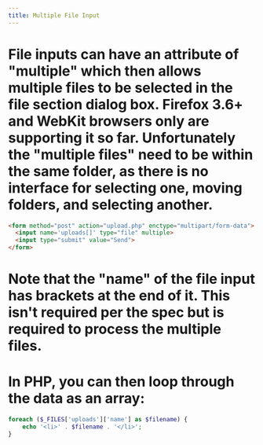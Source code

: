 ```yaml
---
title: Multiple File Input
---
```


# File inputs can have an attribute of "multiple" which then allows multiple files to be selected in the file section dialog box. Firefox 3.6+ and WebKit browsers only are supporting it so far. Unfortunately the "multiple files" need to be within the same folder, as there is no interface for selecting one, moving folders, and selecting another.

```html
<form method="post" action="upload.php" enctype="multipart/form-data">
  <input name='uploads[]' type="file" multiple>
  <input type="submit" value="Send">
</form>
```

# Note that the "name" of the file input has brackets at the end of it. This isn't required per the spec but is required to process the multiple files.

# In PHP, you can then loop through the data as an array:

```php
foreach ($_FILES['uploads']['name'] as $filename) {
    echo '<li>' . $filename . '</li>';
}
```









